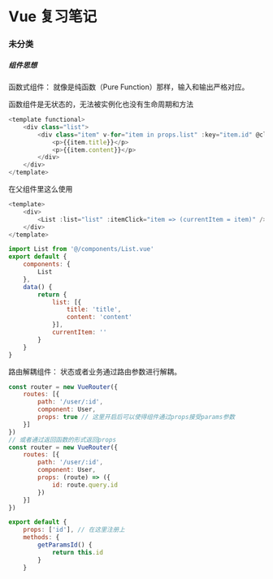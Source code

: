 # Vue 复习笔记

### 未分类

##### 组件思想

函数式组件： 就像是纯函数（Pure Function）那样，输入和输出严格对应。

函数组件是无状态的，无法被实例化也没有生命周期和方法

```javascript
<template functional>
    <div class="list">
        <div class="item" v-for="item in props.list" :key="item.id" @click="props.itemClick(item)">
            <p>{{item.title}}</p>
            <p>{{item.content}}</p>
        </div>
    </div>
</template>
```

在父组件里这么使用

```javascript
<template>
    <div>
        <List :list="list" :itemClick="item => (currentItem = item)" />
    </div>
</template>

import List from '@/components/List.vue'
export default {
    components: {
        List
    },
    data() {
        return {
            list: [{
                title: 'title',
                content: 'content'
            }],
            currentItem: ''
        }
    }
}
```





路由解耦组件： 状态或者业务通过路由参数进行解耦。

```javascript
const router = new VueRouter({
    routes: [{
        path: '/user/:id',
        component: User,
        props: true // 这里开启后可以使得组件通过props接受params参数
    }]
})
// 或者通过返回函数的形式返回props
const router = new VueRouter({
    routes: [{
        path: '/user/:id',
        component: User,
        props: (route) => ({
            id: route.query.id
        })
    }]
})

export default {
    props: ['id'], // 在这里注册上
    methods: {
        getParamsId() {
            return this.id
        }
    }
```

